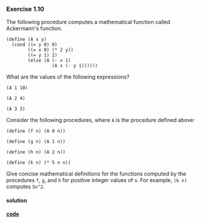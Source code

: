 ### Exercise 1.10

The following procedure computes a mathematical function called Ackermann's function.

```racket
(define (A x y)
  (cond ((= y 0) 0)
        ((= x 0) (* 2 y))
        ((= y 1) 2)
        (else (A (- x 1)
                 (A x (- y 1))))))
```

What are the values of the following expressions?

```racket
(A 1 10)

(A 2 4)

(A 3 3)
```

Consider the following procedures, where `A` is the procedure defined above:

```racket
(define (f n) (A 0 n))

(define (g n) (A 1 n))

(define (h n) (A 2 n))

(define (k n) (* 5 n n))
```

Give concise mathematical definitions for the functions computed by the procedures `f`, `g`, and `h` for positive integer values of `n`. For example, `(k n)` computes `5n^2`.

#### solution
**[code](../../../src/sicp/chapter_01/1_10.rkt)**
